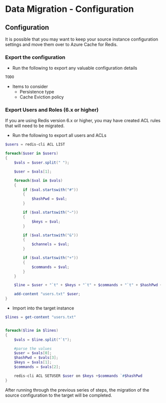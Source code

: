 # Data Migration - Configuration

## Configuration

It is possible that you may want to keep your source instance configuration settings and move them over to Azure Cache for Redis.

### Export the configuration

- Run the following to export any valuable configuration details

```bash
TODO
```

- Items to consider
  - Persistence type
  - Cache Eviction policy

### Export Users and Roles (6.x or higher)

If you are using Redis version 6.x or higher, you may have created ACL rules that will need to be migrated.

- Run the following to export all users and ACLs

```PowerShell
$users = redis-cli ACL LIST

foreach($user in $users)
{
    $vals = $user.split(" ");

    $user = $vals[1];

    foreach($val in $vals)
    {
        if ($val.startswith("#"))
        {
            $hashPwd = $val;
        }

        if ($val.startswith("~"))
        {
            $keys = $val;
        }

        if ($val.startswith("&"))
        {
            $channels = $val;
        }

        if ($val.startswith("+"))
        {
            $commands = $val;
        }
    }

    $line = $user + "`t" + $keys + "`t" + $commands + "`t" + $hashPwd + "`t"

    add-content "users.txt" $user;
}
```

- Import into the target instance

```PowerShell
$lines = get-content "users.txt"


foreach($line in $lines)
{
    $vals = $line.split("`t");

    #parse the values
    $user = $vals[0];
    $hashPwd = $vals[3];
    $keys = $vals[1];
    $commands = $vals[2];

    redis-cli ACL SETUSER $user on $keys +$commands `#$hashPwd
}
```

After running through the previous series of steps, the migration of the source configuration to the target will be completed.
